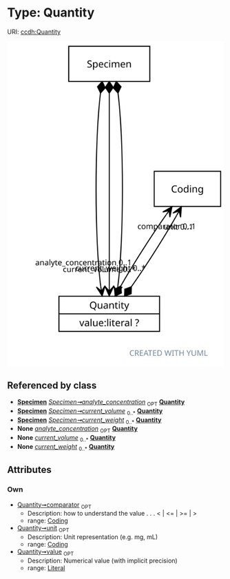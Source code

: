 
# Type: Quantity




URI: [ccdh:Quantity](https://ccdh.example.org/ccdh/Quantity)


![img](images/Quantity.svg)

## Referenced by class

 *  **[Specimen](Specimen.md)** *[Specimen➞analyte_concentration](Specimen_analyte_concentration.md)*  <sub>OPT</sub>  **[Quantity](Quantity.md)**
 *  **[Specimen](Specimen.md)** *[Specimen➞current_volume](Specimen_current_volume.md)*  <sub>0..*</sub>  **[Quantity](Quantity.md)**
 *  **[Specimen](Specimen.md)** *[Specimen➞current_weight](Specimen_current_weight.md)*  <sub>0..*</sub>  **[Quantity](Quantity.md)**
 *  **None** *[analyte_concentration](analyte_concentration.md)*  <sub>OPT</sub>  **[Quantity](Quantity.md)**
 *  **None** *[current_volume](current_volume.md)*  <sub>0..*</sub>  **[Quantity](Quantity.md)**
 *  **None** *[current_weight](current_weight.md)*  <sub>0..*</sub>  **[Quantity](Quantity.md)**

## Attributes


### Own

 * [Quantity➞comparator](Quantity_comparator.md)  <sub>OPT</sub>
    * Description:  how to understand the value  . . .   < | <= | >= | >
    * range: [Coding](Coding.md)
 * [Quantity➞unit](Quantity_unit.md)  <sub>OPT</sub>
    * Description: Unit representation (e.g. mg, mL)
    * range: [Coding](Coding.md)
 * [Quantity➞value](Quantity_value.md)  <sub>OPT</sub>
    * Description: Numerical value (with implicit precision)
    * range: [Literal](types/Literal.md)
